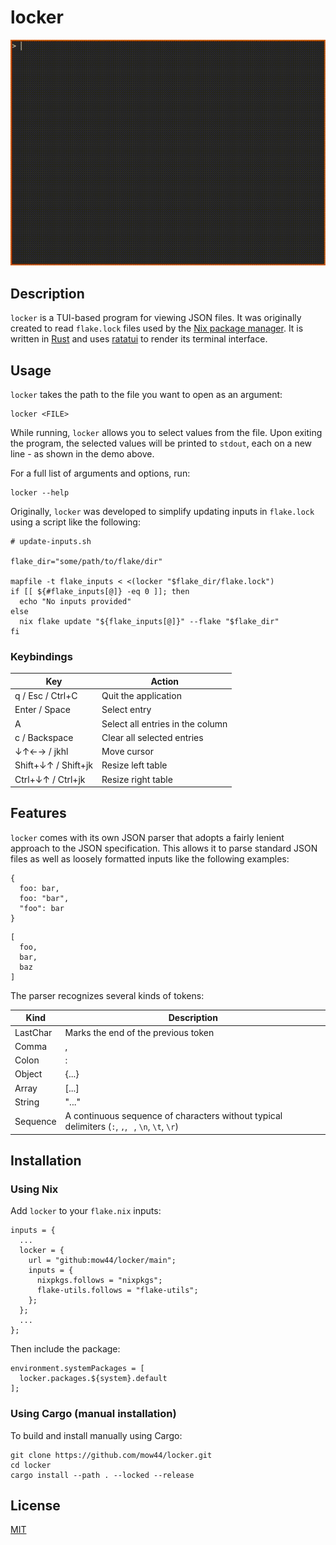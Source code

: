 # locker

<p align="center"><img src="demo.gif" alt="demo"></p>

## Description

`locker` is a TUI-based program for viewing JSON files. It was originally created to read `flake.lock` files used by the [Nix package manager](https://nixos.org/). It is written in [Rust](https://www.rust-lang.org/) and uses [ratatui](https://ratatui.rs/) to render its terminal interface.

## Usage

`locker` takes the path to the file you want to open as an argument:
```
locker <FILE>
```

While running, `locker` allows you to select values from the file. Upon exiting the program, the selected values will be printed to `stdout`, each on a new line - as shown in the demo above.

For a full list of arguments and options, run:
```
locker --help
```

Originally, `locker` was developed to simplify updating inputs in `flake.lock` using a script like the following:
```
# update-inputs.sh

flake_dir="some/path/to/flake/dir"

mapfile -t flake_inputs < <(locker "$flake_dir/flake.lock")
if [[ ${#flake_inputs[@]} -eq 0 ]]; then
  echo "No inputs provided"
else
  nix flake update "${flake_inputs[@]}" --flake "$flake_dir"
fi
```

### Keybindings

| Key                 | Action                           |
|---------------------|----------------------------------|
| q / Esc / Ctrl+C    | Quit the application             |
| Enter / Space       | Select entry                     |
| A                   | Select all entries in the column |
| c / Backspace       | Clear all selected entries       |
| ↓↑←→ / jkhl         | Move cursor                      |
| Shift+↓↑ / Shift+jk | Resize left table                |
| Ctrl+↓↑ / Ctrl+jk   | Resize right table               |

## Features

`locker` comes with its own JSON parser that adopts a fairly lenient approach to the JSON specification. This allows it to parse standard JSON files as well as loosely formatted inputs like the following examples:
```
{
  foo: bar,
  foo: "bar",
  "foo": bar
}
```

```
[
  foo,
  bar,
  baz
]
```

The parser recognizes several kinds of tokens:

| Kind     | Description                                                                                      |
|----------|--------------------------------------------------------------------------------------------------|
| LastChar | Marks the end of the previous token                                                              |
| Comma    | ,                                                                                                |
| Colon    | :                                                                                                |
| Object   | {...}                                                                                            |
| Array    | [...]                                                                                            |
| String   | "..."                                                                                            |
| Sequence | A continuous sequence of characters without typical delimiters (`:`, `,`, ` `, `\n`, `\t`, `\r`) |

## Installation

### Using Nix

Add `locker` to your `flake.nix` inputs:
```
inputs = {
  ...
  locker = {
    url = "github:mow44/locker/main";
    inputs = {
      nixpkgs.follows = "nixpkgs";
      flake-utils.follows = "flake-utils";
    };
  };
  ...
};
```

Then include the package:
```
environment.systemPackages = [
  locker.packages.${system}.default
];
```

### Using Cargo (manual installation)

To build and install manually using Cargo:
```
git clone https://github.com/mow44/locker.git
cd locker
cargo install --path . --locked --release
```

## License

[MIT](LICENSE)
